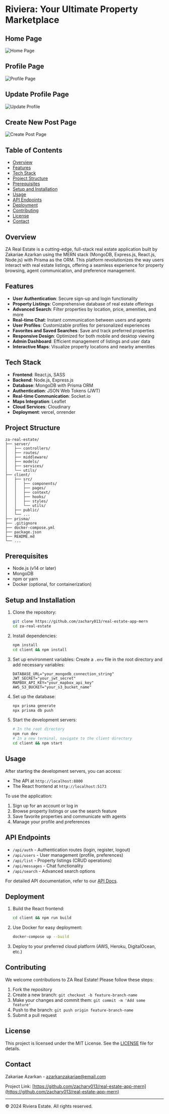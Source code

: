 # Riviera: Your Ultimate Property Marketplace

## Home Page
![Home Page](screenshots/homepage.png)
## Profile Page
![Profile Page](screenshots/profile-page.png)
## Update Profile Page
![Update Profile](screenshots/update-profile.png)
## Create New Post Page
![Create Post Page](screenshots/create-post.png)

## Table of Contents
- [Overview](#overview)
- [Features](#features)
- [Tech Stack](#tech-stack)
- [Project Structure](#project-structure)
- [Prerequisites](#prerequisites)
- [Setup and Installation](#setup-and-installation)
- [Usage](#usage)
- [API Endpoints](#api-endpoints)
- [Deployment](#deployment)
- [Contributing](#contributing)
- [License](#license)
- [Contact](#contact)

## Overview

ZA Real Estate is a cutting-edge, full-stack real estate application built by Zakariae Azarkan using the MERN stack (MongoDB, Express.js, React.js, Node.js) with Prisma as the ORM. This platform revolutionizes the way users interact with real estate listings, offering a seamless experience for property browsing, agent communication, and preference management.



## Features

- **User Authentication**: Secure sign-up and login functionality
- **Property Listings**: Comprehensive database of real estate offerings
- **Advanced Search**: Filter properties by location, price, amenities, and more
- **Real-time Chat**: Instant communication between users and agents
- **User Profiles**: Customizable profiles for personalized experiences
- **Favorites and Saved Searches**: Save and track preferred properties
- **Responsive Design**: Optimized for both mobile and desktop viewing
- **Admin Dashboard**: Efficient management of listings and user data
- **Interactive Maps**: Visualize property locations and nearby amenities



## Tech Stack

- **Frontend**: React.js, SASS
- **Backend**: Node.js, Express.js
- **Database**: MongoDB with Prisma ORM
- **Authentication**: JSON Web Tokens (JWT)
- **Real-time Communication**: Socket.io
- **Maps Integration**: Leaflet
- **Cloud Services**: Cloudinary
- **Deployment**: vercel, onrender

## Project Structure

```
za-real-estate/
├── server/
│   ├── controllers/
│   ├── routes/
│   ├── middleware/
│   ├── models/
│   ├── services/
│   └── utils/
├── client/
│   ├── src/
│   │   ├── components/
│   │   ├── pages/
│   │   ├── context/
│   │   ├── hooks/
│   │   ├── styles/
│   │   └── utils/
│   ├── public/
│   └── ...
├── prisma/
├── .gitignore
├── docker-compose.yml
├── package.json
├── README.md
└── ...
```

## Prerequisites

- Node.js (v14 or later)
- MongoDB
- npm or yarn
- Docker (optional, for containerization)

## Setup and Installation

1. Clone the repository:
   ```bash
   git clone https://github.com/zachary013/real-estate-app-mern
   cd za-real-estate
   ```

2. Install dependencies:
   ```bash
   npm install
   cd client && npm install
   ```

3. Set up environment variables:
   Create a `.env` file in the root directory and add necessary variables:
   ```
   DATABASE_URL="your_mongodb_connection_string"
   JWT_SECRET="your_jwt_secret"
   MAPBOX_API_KEY="your_mapbox_api_key"
   AWS_S3_BUCKET="your_s3_bucket_name"
   ```

4. Set up the database:
   ```bash
   npx prisma generate
   npx prisma db push
   ```

5. Start the development servers:
   ```bash
   # In the root directory
   npm run dev
   # In a new terminal, navigate to the client directory
   cd client && npm start
   ```



## Usage

After starting the development servers, you can access:
- The API at `http://localhost:8800`
- The React frontend at `http://localhost:5173`

To use the application:
1. Sign up for an account or log in
2. Browse property listings or use the search feature
3. Save favorite properties and communicate with agents
4. Manage your profile and preferences

## API Endpoints

- `/api/auth` - Authentication routes (login, register, logout)
- `/api/users` - User management (profile, preferences)
- `/api/list` - Property listings (CRUD operations)
- `/api/messages` - Chat functionality
- `/api/search` - Advanced search options

For detailed API documentation, refer to our [API Docs](link-to-api-docs).

## Deployment

1. Build the React frontend:
   ```bash
   cd client && npm run build
   ```

2. Use Docker for easy deployment:
   ```bash
   docker-compose up --build
   ```

3. Deploy to your preferred cloud platform (AWS, Heroku, DigitalOcean, etc.)

## Contributing

We welcome contributions to ZA Real Estate! Please follow these steps:

1. Fork the repository
2. Create a new branch: `git checkout -b feature-branch-name`
3. Make your changes and commit them: `git commit -m 'Add some feature'`
4. Push to the branch: `git push origin feature-branch-name`
5. Submit a pull request

## License

This project is licensed under the MIT License. See the [LICENSE](LICENSE) file for details.

## Contact

Zakariae Azarkan - [azarkanzakariae@email.com](mailto:zakariae.azarkan@email.com)

Project Link: [https://github.com/zachary013/real-estate-app-mern](https://github.com/zachary013/real-estate-app-mern)

---

© 2024 Riviera Estate. All rights reserved.
